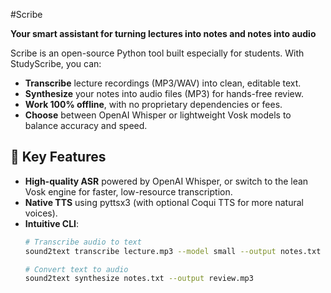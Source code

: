 #Scribe

**Your smart assistant for turning lectures into notes and notes into audio**

Scribe is an open-source Python tool built especially for students. With StudyScribe, you can:

- **Transcribe** lecture recordings (MP3/WAV) into clean, editable text.  
- **Synthesize** your notes into audio files (MP3) for hands-free review.  
- **Work 100% offline**, with no proprietary dependencies or fees.  
- **Choose** between OpenAI Whisper or lightweight Vosk models to balance accuracy and speed.

## 🚀 Key Features

- **High-quality ASR** powered by OpenAI Whisper, or switch to the lean Vosk engine for faster, low-resource transcription.  
- **Native TTS** using pyttsx3 (with optional Coqui TTS for more natural voices).  
- **Intuitive CLI**:
  ```bash
  # Transcribe audio to text
  sound2text transcribe lecture.mp3 --model small --output notes.txt

  # Convert text to audio
  sound2text synthesize notes.txt --output review.mp3

